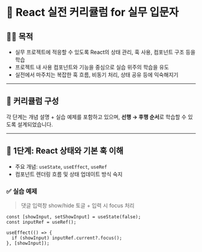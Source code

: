 # 🌱 React 실전 커리큘럼 for 실무 입문자

## 👨‍🏫 목적
- 실무 프로젝트에 적응할 수 있도록 React의 상태 관리, 훅 사용, 컴포넌트 구조 등을 학습
- 프로젝트 내 사용 컴포넌트와 기능을 중심으로 실습 위주의 학습을 유도
- 실전에서 마주치는 복잡한 훅 흐름, 비동기 처리, 상태 공유 등에 익숙해지기

---

## 🧱 커리큘럼 구성

각 단계는 개념 설명 + 실습 예제를 포함하고 있으며, **선행 → 후행 순서**로 학습할 수 있도록 설계되었습니다.

---

## 📘 1단계: React 상태와 기본 훅 이해

- 주요 개념: `useState`, `useEffect`, `useRef`
- 컴포넌트 렌더링 흐름 및 상태 업데이트 방식 숙지

### ✅ 실습 예제
> 댓글 입력창 show/hide 토글 + 입력 시 focus 처리

```tsx
const [showInput, setShowInput] = useState(false);
const inputRef = useRef();

useEffect(() => {
  if (showInput) inputRef.current?.focus();
}, [showInput]);
